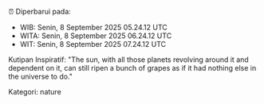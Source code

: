 ⏰ Diperbarui pada:
- WIB: Senin, 8 September 2025 05.24.12 UTC
- WITA: Senin, 8 September 2025 06.24.12 UTC
- WIT: Senin, 8 September 2025 07.24.12 UTC

Kutipan Inspiratif:
"The sun, with all those planets revolving around it and dependent on it, can still ripen a bunch of grapes as if it had nothing else in the universe to do."


Kategori: nature

